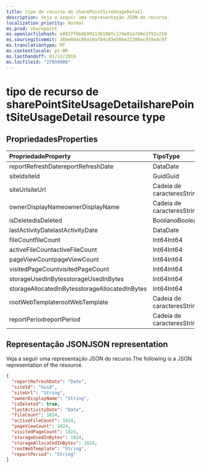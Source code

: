 ```yaml
---
title: tipo de recurso de sharePointSiteUsageDetail
description: Veja a seguir uma representação JSON do recurso.
localization_priority: Normal
ms.prod: sharepoint
ms.openlocfilehash: e0827f6b6b991136198fc174e01e7d0e1f91c259
ms.sourcegitcommit: 36be044c89a19af84c93e586e22200ec919e4c9f
ms.translationtype: MT
ms.contentlocale: pt-BR
ms.lasthandoff: 01/12/2019
ms.locfileid: "27959906"
---
```

# <a name="sharepointsiteusagedetail-resource-type"></a><span data-ttu-id="7645b-103">tipo de recurso de sharePointSiteUsageDetail</span><span class="sxs-lookup"><span data-stu-id="7645b-103">sharePointSiteUsageDetail resource type</span></span>

## <a name="properties"></a><span data-ttu-id="7645b-104">Propriedades</span><span class="sxs-lookup"><span data-stu-id="7645b-104">Properties</span></span>

| <span data-ttu-id="7645b-105">Propriedade</span><span class="sxs-lookup"><span data-stu-id="7645b-105">Property</span></span>                | <span data-ttu-id="7645b-106">Tipo</span><span class="sxs-lookup"><span data-stu-id="7645b-106">Type</span></span>    |
| :---------------------- | :------ |
| <span data-ttu-id="7645b-107">reportRefreshDate</span><span class="sxs-lookup"><span data-stu-id="7645b-107">reportRefreshDate</span></span>       | <span data-ttu-id="7645b-108">Data</span><span class="sxs-lookup"><span data-stu-id="7645b-108">Date</span></span>    |
| <span data-ttu-id="7645b-109">siteId</span><span class="sxs-lookup"><span data-stu-id="7645b-109">siteId</span></span>                  | <span data-ttu-id="7645b-110">Guid</span><span class="sxs-lookup"><span data-stu-id="7645b-110">Guid</span></span>  |
| <span data-ttu-id="7645b-111">siteUrl</span><span class="sxs-lookup"><span data-stu-id="7645b-111">siteUrl</span></span>                 | <span data-ttu-id="7645b-112">Cadeia de caracteres</span><span class="sxs-lookup"><span data-stu-id="7645b-112">String</span></span>  |
| <span data-ttu-id="7645b-113">ownerDisplayName</span><span class="sxs-lookup"><span data-stu-id="7645b-113">ownerDisplayName</span></span>        | <span data-ttu-id="7645b-114">Cadeia de caracteres</span><span class="sxs-lookup"><span data-stu-id="7645b-114">String</span></span>  |
| <span data-ttu-id="7645b-115">isDeleted</span><span class="sxs-lookup"><span data-stu-id="7645b-115">isDeleted</span></span>               | <span data-ttu-id="7645b-116">Booliano</span><span class="sxs-lookup"><span data-stu-id="7645b-116">Boolean</span></span> |
| <span data-ttu-id="7645b-117">lastActivityDate</span><span class="sxs-lookup"><span data-stu-id="7645b-117">lastActivityDate</span></span>        | <span data-ttu-id="7645b-118">Data</span><span class="sxs-lookup"><span data-stu-id="7645b-118">Date</span></span>    |
| <span data-ttu-id="7645b-119">fileCount</span><span class="sxs-lookup"><span data-stu-id="7645b-119">fileCount</span></span>               | <span data-ttu-id="7645b-120">Int64</span><span class="sxs-lookup"><span data-stu-id="7645b-120">Int64</span></span>   |
| <span data-ttu-id="7645b-121">activeFileCount</span><span class="sxs-lookup"><span data-stu-id="7645b-121">activeFileCount</span></span>         | <span data-ttu-id="7645b-122">Int64</span><span class="sxs-lookup"><span data-stu-id="7645b-122">Int64</span></span>   |
| <span data-ttu-id="7645b-123">pageViewCount</span><span class="sxs-lookup"><span data-stu-id="7645b-123">pageViewCount</span></span>           | <span data-ttu-id="7645b-124">Int64</span><span class="sxs-lookup"><span data-stu-id="7645b-124">Int64</span></span>   |
| <span data-ttu-id="7645b-125">visitedPageCount</span><span class="sxs-lookup"><span data-stu-id="7645b-125">visitedPageCount</span></span>        | <span data-ttu-id="7645b-126">Int64</span><span class="sxs-lookup"><span data-stu-id="7645b-126">Int64</span></span>   |
| <span data-ttu-id="7645b-127">storageUsedInBytes</span><span class="sxs-lookup"><span data-stu-id="7645b-127">storageUsedInBytes</span></span>      | <span data-ttu-id="7645b-128">Int64</span><span class="sxs-lookup"><span data-stu-id="7645b-128">Int64</span></span>   |
| <span data-ttu-id="7645b-129">storageAllocatedInBytes</span><span class="sxs-lookup"><span data-stu-id="7645b-129">storageAllocatedInBytes</span></span> | <span data-ttu-id="7645b-130">Int64</span><span class="sxs-lookup"><span data-stu-id="7645b-130">Int64</span></span>   |
| <span data-ttu-id="7645b-131">rootWebTemplate</span><span class="sxs-lookup"><span data-stu-id="7645b-131">rootWebTemplate</span></span>         | <span data-ttu-id="7645b-132">Cadeia de caracteres</span><span class="sxs-lookup"><span data-stu-id="7645b-132">String</span></span>  |
| <span data-ttu-id="7645b-133">reportPeriod</span><span class="sxs-lookup"><span data-stu-id="7645b-133">reportPeriod</span></span>            | <span data-ttu-id="7645b-134">Cadeia de caracteres</span><span class="sxs-lookup"><span data-stu-id="7645b-134">String</span></span>  |

## <a name="json-representation"></a><span data-ttu-id="7645b-135">Representação JSON</span><span class="sxs-lookup"><span data-stu-id="7645b-135">JSON representation</span></span>

<span data-ttu-id="7645b-136">Veja a seguir uma representação JSON do recurso.</span><span class="sxs-lookup"><span data-stu-id="7645b-136">The following is a JSON representation of the resource.</span></span>

<!-- {
  "blockType": "resource",
  "@odata.type": "microsoft.graph.sharePointSiteUsageDetail"
} -->

```json
{
  "reportRefreshDate": "Date", 
  "siteId": "Guid", 
  "siteUrl": "String", 
  "ownerDisplayName": "String", 
  "isDeleted": true, 
  "lastActivityDate": "Date", 
  "fileCount": 1024, 
  "activeFileCount": 1024, 
  "pageViewCount": 1024, 
  "visitedPageCount": 1024, 
  "storageUsedInBytes": 1024, 
  "storageAllocatedInBytes": 1024, 
  "rootWebTemplate": "String", 
  "reportPeriod": "String"
}
```
